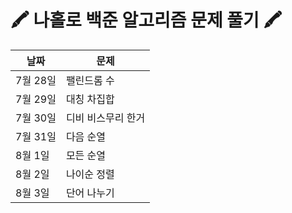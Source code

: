 
# 🖍 나홀로 백준 알고리즘 문제 풀기 🖍


|날짜|문제|
|------|---|
|7월 28일|팰린드롬 수|
|7월 29일|대칭 차집합|
|7월 30일|디비 비스무리 한거|
|7월 31일|다음 순열|
|8월 1일|모든 순열|
|8월 2일|나이순 정렬|
|8월 3일|단어 나누기|
